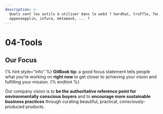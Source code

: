 ```yaml
---
description: >-
  Quels sont les outils à utiliser dans le web3 ? hardhat, truffle, foundry,
  oppenzepplin, infura, metamask, ... ?
---
```


# 04-Tools

## Our Focus

{% hint style="info" %}
**GitBook tip:** a good focus statement tells people what you're working on **right now** to get closer to achieving your vision and fulfilling your mission.
{% endhint %}

Our company vision is to **be the authoritative reference point for environmentally conscious buyers** and to **encourage more sustainable business practices** through curating beautiful, practical, consciously-produced products.
